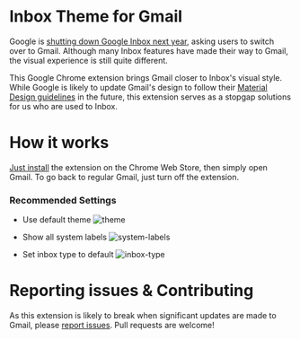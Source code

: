 # Inbox Theme for Gmail
Google is [shutting down Google Inbox next year](https://www.blog.google/products/gmail/inbox-signing-find-your-favorite-features-new-gmail/), asking users to switch over to Gmail. Although many Inbox features have made their way to Gmail, the visual experience is still quite different. 

This Google Chrome extension brings Gmail closer to Inbox's visual style. While Google is likely to update Gmail's design to follow their [Material Design guidelines](https://material.io/) in the future, this extension serves as a stopgap solutions for us who are used to Inbox.

# How it works
[Just install](https://chrome.google.com/webstore/detail/albppgldjlaflgenhggocpigdgdmgpee/) the extension on the Chrome Web Store, then simply open Gmail. To go back to regular Gmail, just turn off the extension.

### Recommended Settings

- Use default theme
![theme](https://user-images.githubusercontent.com/579145/54892082-14843300-4eeb-11e9-87e7-3aaf7480d1f0.png)

- Show all system labels
![system-labels](https://user-images.githubusercontent.com/579145/54892033-de46b380-4eea-11e9-821c-31ce107acd11.png)

- Set inbox type to default
![inbox-type](https://user-images.githubusercontent.com/579145/54892134-4c8b7600-4eeb-11e9-9df7-fe200abc96c8.png)

# Reporting issues & Contributing
As this extension is likely to break when significant updates are made to Gmail, please [report issues](https://github.com/kallepersson/inboxtheme/issues). Pull requests are welcome!